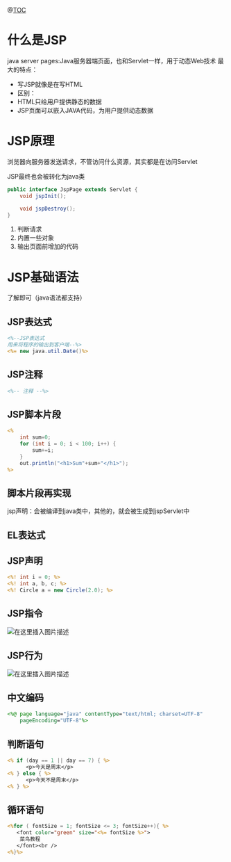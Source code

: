 ﻿@[TOC](目录)
# 什么是JSP
java server pages:Java服务器端页面，也和Servlet一样，用于动态Web技术
最大的特点：

 - 写JSP就像是在写HTML
 - 区别：
 - HTML只给用户提供静态的数据
 - JSP页面可以嵌入JAVA代码，为用户提供动态数据

# JSP原理
浏览器向服务器发送请求，不管访问什么资源，其实都是在访问Servlet

JSP最终也会被转化为java类

```java
public interface JspPage extends Servlet {
    void jspInit();

    void jspDestroy();
}
```

 1. 判断请求
 2. 内置一些对象
 3. 输出页面前增加的代码

# JSP基础语法
了解即可（java语法都支持）

## JSP表达式

```jsp
<%--JSP表达式
用来将程序的输出到客户端--%>
<%= new java.util.Date()%>
```
## JSP注释

```jsp
<%-- 注释 --%>
```

## JSP脚本片段

```jsp
<%
    int sum=0;
    for (int i = 0; i < 100; i++) {
        sum+=i;
    }
    out.println("<h1>Sum"+sum+"</h1>");
%>
```
## 脚本片段再实现
jsp声明：会被编译到java类中，其他的，就会被生成到jspServlet中

## EL表达式
## JSP声明

```jsp
<%! int i = 0; %> 
<%! int a, b, c; %> 
<%! Circle a = new Circle(2.0); %> 
```

## JSP指令
![在这里插入图片描述](https://img-blog.csdnimg.cn/3540edc3accf4ead8ff510c4cf325874.png?x-oss-process=image/watermark,type_ZHJvaWRzYW5zZmFsbGJhY2s,shadow_50,text_Q1NETiBAcHVyaXR5LWdvb2Q=,size_20,color_FFFFFF,t_70,g_se,x_16)
## JSP行为
![在这里插入图片描述](https://img-blog.csdnimg.cn/a24e94500e8447c581bd619f457a8a06.png?x-oss-process=image/watermark,type_ZHJvaWRzYW5zZmFsbGJhY2s,shadow_50,text_Q1NETiBAcHVyaXR5LWdvb2Q=,size_20,color_FFFFFF,t_70,g_se,x_16)

## 中文编码

```jsp
<%@ page language="java" contentType="text/html; charset=UTF-8"
    pageEncoding="UTF-8"%>
```
## 判断语句

```jsp
<% if (day == 1 || day == 7) { %>
      <p>今天是周末</p>
<% } else { %>
      <p>今天不是周末</p>
<% } %>
```
## 循环语句

```jsp
<%for ( fontSize = 1; fontSize <= 3; fontSize++){ %>
   <font color="green" size="<%= fontSize %>">
    菜鸟教程
   </font><br />
<%}%>
```

